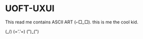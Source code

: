 # UOFT-UXUI

This read me contains ASCII ART   (⌐□_□).  this is me the cool kid. 

 (\_/)
 (='.'=)
 (")_(")

